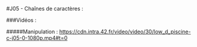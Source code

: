 #J05 - Chaînes de caractères :

###Vidéos :

#####Manipulation :
https://cdn.intra.42.fr/video/video/30/low_d_piscine-c-j05-0-1080p.mp4#t=0
